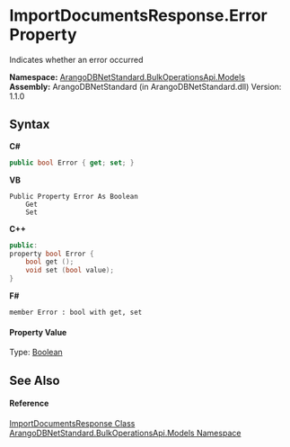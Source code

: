 # ImportDocumentsResponse.Error Property 
 

Indicates whether an error occurred

**Namespace:**&nbsp;<a href="d473710d-6fe8-202c-0831-2eca8af94baf">ArangoDBNetStandard.BulkOperationsApi.Models</a><br />**Assembly:**&nbsp;ArangoDBNetStandard (in ArangoDBNetStandard.dll) Version: 1.1.0

## Syntax

**C#**<br />
``` C#
public bool Error { get; set; }
```

**VB**<br />
``` VB
Public Property Error As Boolean
	Get
	Set
```

**C++**<br />
``` C++
public:
property bool Error {
	bool get ();
	void set (bool value);
}
```

**F#**<br />
``` F#
member Error : bool with get, set

```


#### Property Value
Type: <a href="https://docs.microsoft.com/dotnet/api/system.boolean" target="_blank" rel="noopener noreferrer">Boolean</a>

## See Also


#### Reference
<a href="2cea7418-a2f2-1866-76be-d2009adce7ed">ImportDocumentsResponse Class</a><br /><a href="d473710d-6fe8-202c-0831-2eca8af94baf">ArangoDBNetStandard.BulkOperationsApi.Models Namespace</a><br />